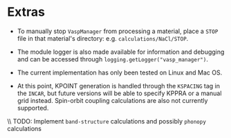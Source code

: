 # Extras

* To manually stop `VaspManager` from processing a material, place a `STOP` file
in that material's directory: e.g. `calculations/NaCl/STOP`.

* The module logger is also made available for information and debugging and can
be accessed through `logging.getLogger("vasp_manager")`.

* The current implementation has only been tested on Linux and Mac OS.

* At this point, KPOINT generation is handled through the `KSPACING` tag in the
  `INCAR`, but future versions will be able to specify KPPRA or a manual grid
  instead. Spin-orbit coupling calculations are also not currently supported.

\\\ TODO: Implement `band-structure` calculations and possibly `phonopy`
calculations
